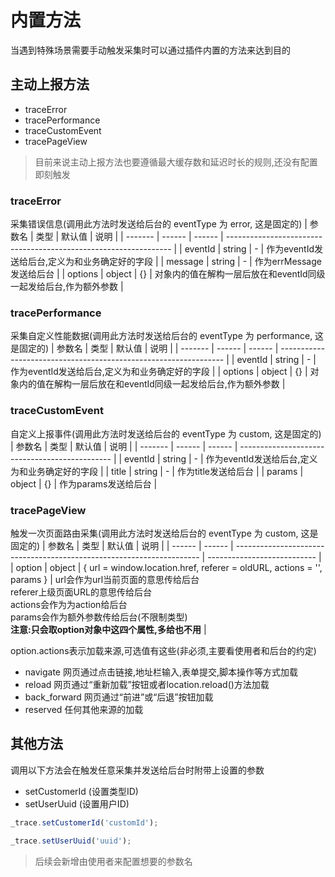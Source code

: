 # 内置方法
当遇到特殊场景需要手动触发采集时可以通过插件内置的方法来达到目的

## 主动上报方法
+ traceError
+ tracePerformance
+ traceCustomEvent
+ tracePageView

> 目前来说主动上报方法也要遵循最大缓存数和延迟时长的规则,还没有配置即刻触发

### traceError
采集错误信息(调用此方法时发送给后台的 eventType 为 error, 这是固定的)
| 参数名  | 类型   | 默认值 | 说明                                                             |
| ------- | ------ | ------ | ---------------------------------------------------------------- |
| eventId | string | -      | 作为eventId发送给后台,定义为和业务确定好的字段                   |
| message | string | -      | 作为errMessage发送给后台                                         |
| options | object | {}     | 对象内的值在解构一层后放在和eventId同级一起发给后台,作为额外参数 |

### tracePerformance
采集自定义性能数据(调用此方法时发送给后台的 eventType 为 performance, 这是固定的)
| 参数名  | 类型   | 默认值 | 说明                                                             |
| ------- | ------ | ------ | ---------------------------------------------------------------- |
| eventId | string | -      | 作为eventId发送给后台,定义为和业务确定好的字段                   |
| options | object | {}     | 对象内的值在解构一层后放在和eventId同级一起发给后台,作为额外参数 |

### traceCustomEvent
自定义上报事件(调用此方法时发送给后台的 eventType 为 custom, 这是固定的)
| 参数名  | 类型   | 默认值 | 说明                                           |
| ------- | ------ | ------ | ---------------------------------------------- |
| eventId | string | -      | 作为eventId发送给后台,定义为和业务确定好的字段 |
| title   | string | -      | 作为title发送给后台                            |
| params  | object | {}     | 作为params发送给后台                           |

### tracePageView
触发一次页面路由采集(调用此方法时发送给后台的 eventType 为 custom, 这是固定的)
| 参数名 | 类型   | 默认值                                                                | 说明                        |
| ------ | ------ | --------------------------------------------------------------------- | --------------------------- |
| option | object | { url = window.location.href, referer = oldURL, actions = '', params } | url会作为url当前页面的意思传给后台<br>referer上级页面URL的意思传给后台<br>actions会作为为action给后台<br>params会作为额外参数传给后台(不限制类型)<br>**注意:只会取option对象中这四个属性,多给也不用** |

option.actions表示加载来源,可选值有这些(非必须,主要看使用者和后台的约定)
+ navigate 网页通过点击链接,地址栏输入,表单提交,脚本操作等方式加载
+ reload 网页通过“重新加载”按钮或者location.reload()方法加载
+ back_forward 网页通过“前进”或“后退”按钮加载
+ reserved 任何其他来源的加载

## 其他方法
调用以下方法会在触发任意采集并发送给后台时附带上设置的参数
+ setCustomerId (设置类型ID)
+ setUserUuid (设置用户ID)

``` js
_trace.setCustomerId('customId');

_trace.setUserUuid('uuid');
```

> 后续会新增由使用者来配置想要的参数名
